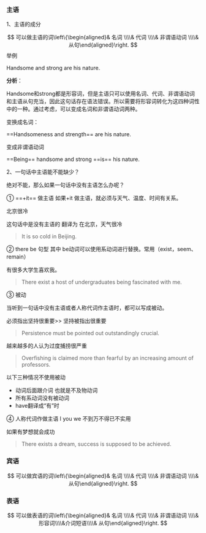 ### 主语

1、主语的成分


$$
可以做主语的词\left\{\begin{aligned}& 名词  \\\\& 代词 \\\\& 非谓语动词 \\\\& 从句\end{aligned}\right.
$$
举例

Handsome and strong are his nature.

**分析**：

Handsome和strong都是形容词，但是主语只可以使用名词、代词、非谓语动词和主语从句充当，因此这句话存在语法错误。所以需要将形容词转化为这四种词性中的一种。通过考虑，可以变成名词和非谓语动词两种。

变换成名词：

==Handsomeness and strength== are his nature.

变成非谓语动词

==Being== handsome and strong ==is== his nature.



2、一句话中主语能不能缺少？

绝对不能，那么如果一句话中没有主语怎么办呢？

① ==+it== 做主语 如果+it 做主语，就必须与天气、温度、时间有关系。

北京很冷

这句话中是没有主语的 翻译为 在北京，天气很冷

> It is so cold in Beijing.



②  there be 句型 其中 be动词可以使用系动词进行替换。常用（exist，seem、remain）

有很多大学生喜欢我。

> There exist a host of undergraduates being fascinated with me. 

③ 被动

当听到一句话中没有主语或者人称代词作主语时，都可以写成被动。

必须指出坚持很重要>> 坚持被指出很重要

> Persistence must be pointed out outstandingly crucial.



越来越多的人认为过度捕捞很严重

> Overfishing is claimed more than fearful by an increasing amount of professors.

以下三种情况不使用被动

* 动词后面跟介词 也就是不及物动词
* 所有系动词没有被动词
* have翻译成“有”时 

④ 人称代词作做主语 I you we 不到万不得已不实用



如果有梦想就会成功

> There exists a dream, success is supposed to be achieved.



### 宾语

$$
可以做宾语的词\left\{\begin{aligned}& 名词  \\\\& 代词 \\\\& 非谓语动词 \\\\& 从句\end{aligned}\right.
$$





### 表语


$$
可以做表语的词\left\{\begin{aligned}& 名词  \\\\& 代词 \\\\& 非谓语动词 \\\\&形容词\\\\&介词短语\\\\& 从句\end{aligned}\right.
$$
